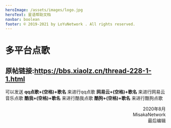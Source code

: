 ```yaml
---
heroImage: /assets/images/logo.jpg
heroText: 星语帮助文档
navbar: boolean
footer: © 2019-2021 by LoYuNetwork . All rights reserved.
---
```

# 多平台点歌
## 原帖链接:https://bbs.xiaolz.cn/thread-228-1-1.html
可以发送
**qq点歌+(空格)+歌名** 来进行qq点歌
**网易云+(空格)+歌名** 来进行网易云音乐点歌
**酷我+(空格)+歌名** 来进行酷我点歌
**酷狗+(空格)+歌名** 来进行酷狗点歌
<p align="right">2020年8月<br>MisakaNetwork<br>最后编辑</p>